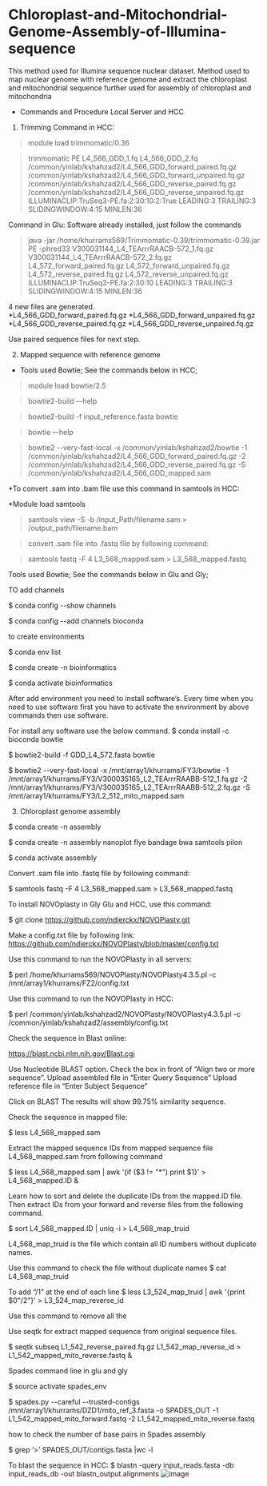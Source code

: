# Chloroplast-and-Mitochondrial-Genome-Assembly-of-Illumina-sequence

This method used for Illumina sequence nuclear dataset. Method used to map nuclear genome with reference genome and extract the chloroplast and mitochondrial sequence further used for assembly of chloroplast and mitochondria

* Commands and Procedure Local Server  and HCC

1.	Trimming
Command in HCC: 
>module load trimmomatic/0.36

>trimmomatic PE L4_566_GDD_1.fq L4_566_GDD_2.fq /common/yinlab/kshahzad2/L4_566_GDD_forward_paired.fq.gz /common/yinlab/kshahzad2/L4_566_GDD_forward_unpaired.fq.gz /common/yinlab/kshahzad2/L4_566_GDD_reverse_paired.fq.gz /common/yinlab/kshahzad2/L4_566_GDD_reverse_unpaired.fq.gz ILLUMINACLIP:TruSeq3-PE.fa:2:30:10:2:True LEADING:3 TRAILING:3 SLIDINGWINDOW:4:15 MINLEN:36

Command in Glu: Software already installed, just follow the commands
>java -jar /home/khurrams569/Trimmomatic-0.39/trimmomatic-0.39.jar PE -phred33 V300031144_L4_TEArrrRAACB-572_1.fq.gz V300031144_L4_TEArrrRAACB-572_2.fq.gz L4_572_forward_paired.fq.gz L4_572_forward_unpaired.fq.gz L4_572_reverse_paired.fq.gz L4_572_reverse_unpaired.fq.gz ILLUMINACLIP:TruSeq3-PE.fa:2:30:10 LEADING:3 TRAILING:3 SLIDINGWINDOW:4:15 MINLEN:36

4 new files are generated.  
*L4_566_GDD_forward_paired.fq.gz 
*L4_566_GDD_forward_unpaired.fq.gz 
*L4_566_GDD_reverse_paired.fq.gz 
*L4_566_GDD_reverse_unpaired.fq.gz

Use paired sequence files for next step. 

2.	Mapped sequence with reference genome
* Tools used Bowtie; See the commands below in HCC;
>module load bowtie/2.5

>bowtie2-build –-help

>bowtie2-build -f input_reference.fasta bowtie

>bowtie –-help
 
>bowtie2 --very-fast-local -x /common/yinlab/kshahzad2/bowtie -1 /common/yinlab/kshahzad2/L4_566_GDD_forward_paired.fq.gz -2 /common/yinlab/kshahzad2/L4_566_GDD_reverse_paired.fq.gz -S /common/yinlab/kshahzad2/L4_566_GDD_mapped.sam

*To convert .sam into .bam file use this command in samtools in HCC:

*Module load samtools

>samtools view -S -b /input_Path/filename.sam > /output_path/filename.bam

>convert .sam file into .fastq file by following command:

>samtools fastq -F 4 L3_568_mapped.sam > L3_568_mapped.fastq


Tools used Bowtie; See the commands below in Glu and Gly;
	
TO add channels

$ conda config --show channels

$ conda config --add channels bioconda

to create environments 

$ conda env list

$ conda create -n bioinformatics

$ conda activate bioinformatics

After add environment you need to install software’s. Every time when you need to use software first you have to activate the environment by above commands then use software. 

For install any software use the below command.
$ conda install -c bioconda bowtie

$ bowtie2-build -f GDD_L4_572.fasta bowtie


$ bowtie2 --very-fast-local -x /mnt/array1/khurrams/FY3/bowtie -1 /mnt/array1/khurrams/FY3/V300035165_L2_TEArrrRAABB-512_1.fq.gz -2 /mnt/array1/khurrams/FY3/V300035165_L2_TEArrrRAABB-512_2.fq.gz -S /mnt/array1/khurrams/FY3/L2_512_mito_mapped.sam

3.	Chloroplast genome assembly

$ conda create -n assembly

$ conda create -n assembly nanoplot flye bandage bwa samtools pilon

$ conda activate assembly

Convert .sam file into .fastq file by following command:

$ samtools fastq -F 4 L3_568_mapped.sam > L3_568_mapped.fastq

To install NOVOplasty in Gly Glu and HCC, use this command: 

$ git clone https://github.com/ndierckx/NOVOPlasty.git

Make a config.txt file by following link: https://github.com/ndierckx/NOVOPlasty/blob/master/config.txt

Use this command to run the NOVOPlasty in all servers: 

$ perl /home/khurrams569/NOVOPlasty/NOVOPlasty4.3.5.pl -c /mnt/array1/khurrams/FZ2/config.txt

Use this command to run the NOVOPlasty in HCC:

$ perl /common/yinlab/kshahzad2/NOVOPlasty/NOVOPlasty4.3.5.pl -c /common/yinlab/kshahzad2/assembly/config.txt

Check the sequence in Blast online: 

https://blast.ncbi.nlm.nih.gov/Blast.cgi

Use Nucleotide BLAST option. Check the box in front of “Align two or more sequence”.
Upload assembled file in “Enter Query Sequence”
Upload reference file in “Enter Subject Sequence”

Click on BLAST
The results will show 99.75% similarity sequence. 

Check the sequence in mapped file: 

$ less L4_568_mapped.sam

Extract the mapped sequence IDs from mapped sequence file L4_568_mapped.sam from following command

$ less L4_568_mapped.sam | awk '{if ($3 != "*") print $1}' > L4_568_mapped.ID &

Learn how to sort and delete the duplicate IDs from the mapped.ID file. Then extract IDs from your forward and reverse files from the following command.  

$ sort L4_568_mapped.ID | uniq -i > L4_568_map_truid

L4_568_map_truid is the file which contain all ID numbers without duplicate names. 

Use this command to check the file without duplicate names
$ cat L4_568_map_truid

To add “/1” at the end of each line
$ less L3_524_map_truid | awk '{print $0"/2"}' > L3_524_map_reverse_id




Use this command to remove all the 

Use seqtk for extract mapped sequence from original sequence files.

$ seqtk subseq L1_542_reverse_paired.fq.gz L1_542_map_reverse_id > L1_542_mapped_mito_reverse.fastq &

Spades command line in glu and gly

$ source activate spades_env

$ spades.py --careful --trusted-contigs /mnt/array1/khurrams/DZD1/mito_ref_3.fasta -o SPADES_OUT -1 L1_542_mapped_mito_forward.fastq -2 L1_542_mapped_mito_reverse.fastq

how to check the number of base pairs in Spades assembly

$ grep ‘>’ SPADES_OUT/contigs.fasta |wc -l


To blast the sequence in HCC:
$ blastn -query input_reads.fasta -db input_reads_db -out blastn_output.alignments
![image](https://github.com/Khurrams569/khurrams/assets/165841830/f78c50d6-0cad-4e22-9119-92344eb78d18)
